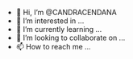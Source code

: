 - 👋 Hi, I’m @CANDRACENDANA
- 👀 I’m interested in ...
- 🌱 I’m currently learning ...
- 💞️ I’m looking to collaborate on ...
- 📫 How to reach me ...

<!---
CANDRACENDANA/CANDRACENDANA is a ✨ special ✨ repository because its `README.md` (this file) appears on your GitHub profile.
You can click the Preview link to take a look at your changes.
--->
